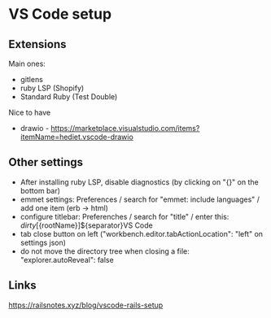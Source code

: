 # VS Code setup

## Extensions

Main ones:

- gitlens
- ruby LSP (Shopify)
- Standard Ruby (Test Double)

Nice to have

- drawio - https://marketplace.visualstudio.com/items?itemName=hediet.vscode-drawio

## Other settings

- After installing ruby LSP, disable diagnostics (by clicking on "{}" on the bottom bar)
- emmet settings: Preferences / search for "emmet: include languages" / add one item (erb -> html)
- configure titlebar: Preferenches / search for "title" / enter this: ${dirty}[${rootName}]${separator}VS Code
- tab close button on left ("workbench.editor.tabActionLocation": "left" on settings json)
- do not move the directory tree when closing a file: "explorer.autoReveal": false


## Links

https://railsnotes.xyz/blog/vscode-rails-setup
